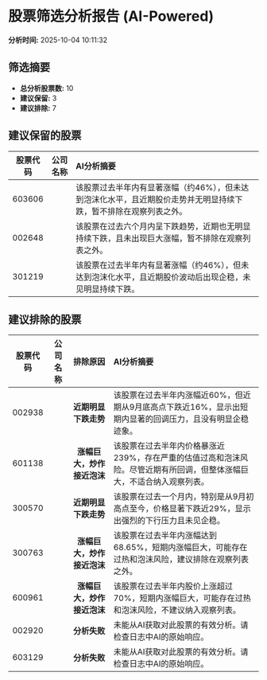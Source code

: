 # 股票筛选分析报告 (AI-Powered)

**分析时间:** 2025-10-04 10:11:32

## 筛选摘要

- **总分析股票数:** 10
- **建议保留:** 3
- **建议排除:** 7

## 建议保留的股票

| 股票代码 | 公司名称 | AI分析摘要 |
|:---:|:---:|:---|
| 603606 |  | 该股票过去半年内有显著涨幅（约46%），但未达到泡沫化水平，且近期股价走势并无明显持续下跌，暂不排除在观察列表之外。 |
| 002648 |  | 该股票在过去六个月内呈下跌趋势，近期也无明显持续下跌，且未出现巨大涨幅，暂不排除在观察列表之外。 |
| 301219 |  | 该股票在过去半年内有显著涨幅（约46%），但未达到泡沫化水平，且近期股价波动后出现企稳，未见明显持续下跌。 |

## 建议排除的股票

| 股票代码 | 公司名称 | 排除原因 | AI分析摘要 |
|:---:|:---:|:---:|:---|
| 002938 |  | **近期明显下跌走势** | 该股票在过去半年内涨幅近60%，但近期从9月底高点下跌近16%，显示出短期内显著的回调压力，且没有明显企稳迹象。 |
| 601138 |  | **涨幅巨大，炒作接近泡沫** | 该股票在过去半年内价格暴涨近239%，存在严重的估值过高和泡沫风险。尽管近期有所回调，但整体涨幅巨大，不适合纳入观察列表。 |
| 300570 |  | **近期明显下跌走势** | 该股票在过去一个月内，特别是从9月初高点至今，价格显著下跌近29%，显示出强烈的下行压力且未见企稳。 |
| 300763 |  | **涨幅巨大，炒作接近泡沫** | 该股票在过去半年内涨幅达到68.65%，短期内涨幅巨大，可能存在过热和泡沫风险，建议排除在观察列表之外。 |
| 600961 |  | **涨幅巨大，炒作接近泡沫** | 该股票在过去半年内股价上涨超过70%，短期内涨幅巨大，可能存在过热和泡沫风险，不建议纳入观察列表。 |
| 002920 |  | **分析失败** | 未能从AI获取对此股票的有效分析。请检查日志中AI的原始响应。 |
| 603129 |  | **分析失败** | 未能从AI获取对此股票的有效分析。请检查日志中AI的原始响应。 |
